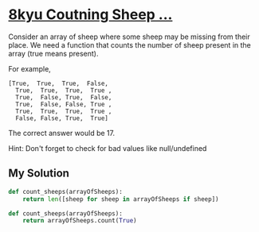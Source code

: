 # [8kyu Coutning Sheep ...](https://www.codewars.com/kata/counting-sheep-dot-dot-dot)

Consider an array of sheep where some sheep may be missing from their place. We need a function that counts the number of sheep present in the array (true means present).

For example,

```
[True,  True,  True,  False,
  True,  True,  True,  True ,
  True,  False, True,  False,
  True,  False, False, True ,
  True,  True,  True,  True ,
  False, False, True,  True]
```

The correct answer would be 17.

Hint: Don't forget to check for bad values like null/undefined

## My Solution

```python
def count_sheeps(arrayOfSheeps):
    return len([sheep for sheep in arrayOfSheeps if sheep])
```
```python
def count_sheeps(arrayOfSheeps):
    return arrayOfSheeps.count(True)